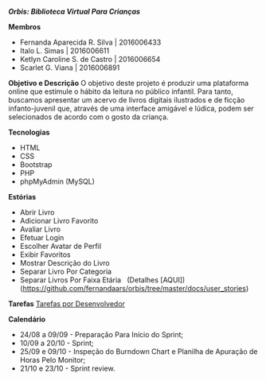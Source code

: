 ***Orbis: Biblioteca Virtual Para Crianças***

**Membros**
- Fernanda Aparecida R. Silva | 2016006433
- Italo L. Simas | 2016006611
- Ketlyn Caroline S. de Castro | 2016006654
- Scarlet G. Viana | 2016006891

**Objetivo e Descrição**
O objetivo deste projeto é produzir uma plataforma online que estimule o hábito da leitura no público infantil. Para tanto, buscamos apresentar um acervo de livros digitais ilustrados e de ficção infanto-juvenil que, através de uma interface amigável e lúdica, podem ser selecionados de acordo com o gosto da criança.

**Tecnologias**
- HTML
- CSS
- Bootstrap
- PHP
- phpMyAdmin (MySQL)

**Estórias**
- Abrir Livro
- Adicionar Livro Favorito
- Avaliar Livro
- Efetuar Login
- Escolher Avatar de Perfil
- Exibir Favoritos
- Mostrar Descrição do Livro
- Separar Livro Por Categoria
- Separar Livros Por Faixa Etária
&nbsp;
(Detalhes [AQUI])(https://github.com/fernandaars/orbis/tree/master/docs/user_stories)

**Tarefas**
[Tarefas por Desenvolvedor](https://docs.google.com/spreadsheets/d/1o89Aa4Ew3fDpD_Zb_ljFoYOJuLmNmHYwqFQw6hPqo9U/edit?usp=sharing)

**Calendário**

- 24/08 a 09/09 - Preparação Para Início do Sprint;
- 10/09 a 20/10 - Sprint;
- 25/09 e 09/10 - Inspeção do Burndown Chart e Planilha de Apuração de Horas Pelo Monitor;
- 21/10 e 23/10 - Sprint review.


